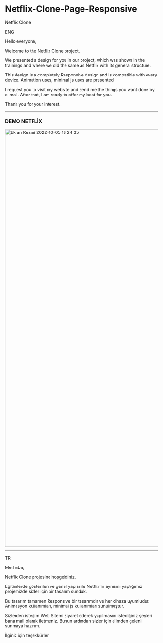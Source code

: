 # Netflix-Clone-Page-Responsive
Netflix Clone

ENG 

Hello everyone,

Welcome to the Netflix Clone project.

We presented a design for you in our project, which was shown in the trainings and where we did the same as Netflix with its general structure.

This design is a completely Responsive design and is compatible with every device.
Animation uses, minimal js uses are presented.

I request you to visit my website and send me the things you want done by e-mail. After that, I am ready to offer my best for you.

Thank you for your interest.

******************************

### DEMO NETFLİX

<img width="1371" alt="Ekran Resmi 2022-10-05 18 24 35" src="https://user-images.githubusercontent.com/85436268/194116673-74167198-c75e-4ddf-84b4-cf35884a1c34.png">




******************************

TR

 Merhaba,

Netflix Clone projesine hoşgeldiniz. 

Eğitimlerde gösterilen ve genel yapısı ile Netflix'in aynısını yaptığımız projemizde sizler için bir tasarım sunduk. 

Bu tasarım tamamen Responsive bir tasarımdır ve her cihaza uyumludur. 
Animasyon kullanımları, minimal js kullanımları sunulmuştur. 

Sizlerden isteğim Web Sitemi ziyaret ederek yapılmasını istediğiniz şeyleri bana mail olarak iletmeniz. Bunun ardından sizler için elimden geleni sunmaya hazırım. 

İlginiz için teşekkürler.
